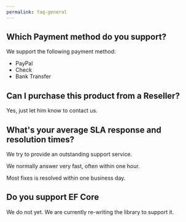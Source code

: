 ```yaml
---
permalink: faq-general
---
```


## Which Payment method do you support?
We support the following payment method:

- PayPal
- Check
- Bank Transfer

## Can I purchase this product from a Reseller?
Yes, just let him know to contact us.

## What's your average SLA response and resolution times?
We try to provide an outstanding support service.

We normally answer very fast, often within one hour.

Most fixes is resolved within one business day.

## Do you support EF Core
We do not yet. We are currently re-writing the library to support it.
